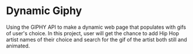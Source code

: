 # Dynamic Giphy
Using the GIPHY API to make a dynamic web page that populates with gifs of user's choice. 
In this project, user will get the chance to add Hip Hop artist names of their choice and search for the gif of the artist both still and animated.
